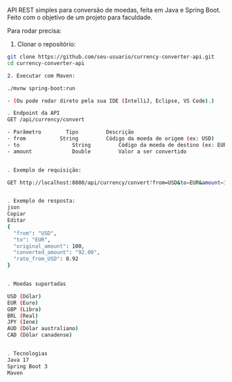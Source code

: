 
API REST simples para conversão de moedas, feita em Java e Spring Boot. Feito com o objetivo de um projeto para faculdade. 

Para rodar precisa: 

1. Clonar o repositório:

```bash
git clone https://github.com/seu-usuario/currency-converter-api.git
cd currency-converter-api

2. Executar com Maven:

./mvnw spring-boot:run  

- (Ou pode rodar direto pela sua IDE (IntelliJ, Eclipse, VS Code).)

. Endpoint da API
GET /api/currency/convert

- Parâmetro        Tipo	        Descrição
- from	         String	        Código da moeda de origem (ex: USD)
- to	             String	        Código da moeda de destino (ex: EUR)
- amount	         Double	        Valor a ser convertido


. Exemplo de requisição:

GET http://localhost:8080/api/currency/convert?from=USD&to=EUR&amount=100


. Exemplo de resposta:
json
Copiar
Editar
{
  "from": "USD",
  "to": "EUR",
  "original_amount": 100,
  "converted_amount": "92.00",
  "rate_from_USD": 0.92
}


. Moedas suportadas

USD (Dólar)
EUR (Euro)
GBP (Libra)
BRL (Real)
JPY (Iene)
AUD (Dólar australiano)
CAD (Dólar canadense)


. Tecnologias
Java 17
Spring Boot 3
Maven
